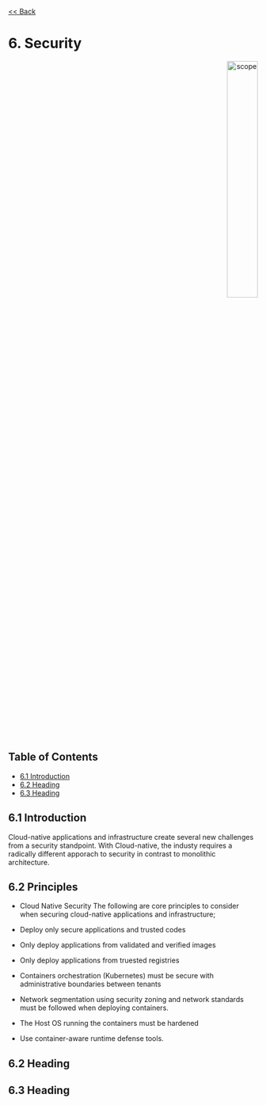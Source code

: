 [<< Back](../../kubernetes)

# 6. Security
<p align="right"><img src="../figures/bogo_ifo.png" alt="scope" title="Scope" width="35%"/></p>

## Table of Contents
* [6.1 Introduction](#6.1)
* [6.2 Heading](#6.2)
* [6.3 Heading](#6.3)

<a name="6.1"></a>
## 6.1 Introduction
Cloud-native applications and infrastructure create several new challenges from a security standpoint. With Cloud-native, the industy requires a radically different apporach to security in contrast to monolithic architecture. 

##  6.2 Principles
- Cloud Native Security
The following are core principles to consider when securing cloud-native applications and infrastructure;

- Deploy only secure applications and trusted codes
- Only deploy applications from validated and verified images
- Only deploy applications from truested registries
- Containers orchestration (Kubernetes) must be secure with administrative boundaries between tenants
- Network segmentation using security zoning and network standards must be followed when deploying containers. 
- The Host OS running the containers must be hardened
- Use container-aware runtime defense tools.

<a name="6.2"></a>
## 6.2 Heading

<a name="6.3"></a>
## 6.3 Heading

